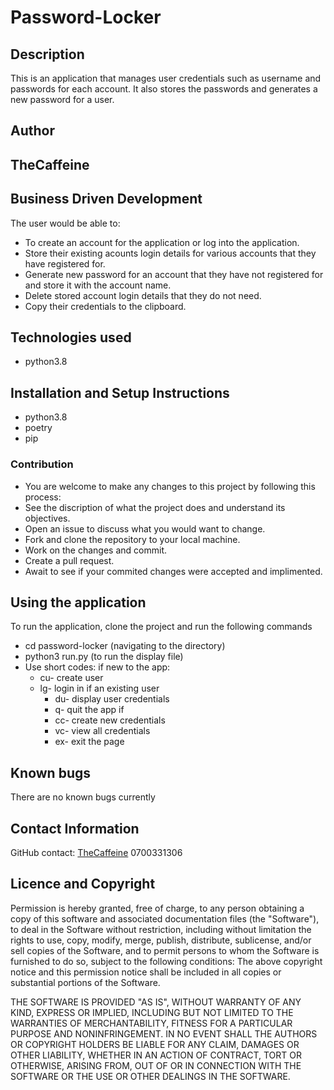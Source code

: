 # Password-Locker

## Description

This is an application that manages user credentials such as username and passwords for each account. It also stores the passwords and generates a  new password for a user.

## Author

## TheCaffeine

## Business Driven Development

The user would be able to:

- To create an account for the application or log into the application.
- Store their existing acounts login details for various accounts that they have registered for.
- Generate new password for an account that they have not registered for and store it with the account name.
- Delete stored account login details that they do not need.
- Copy their credentials to the clipboard.

## Technologies used

- python3.8

## Installation and Setup Instructions

- python3.8
- poetry
- pip

### Contribution

- You are welcome to make any changes to this project by following this process:
- See the discription of what the project does and understand its objectives.
- Open an issue to discuss what you would want to change.
- Fork and clone the repository to your local machine.
- Work on the changes and commit.
- Create a pull request.
- Await to see if your commited changes were accepted and implimented.

## Using the application

To run the application, clone the project and run the following commands

- cd password-locker (navigating to the directory)
- python3 run.py (to run the display file)
- Use short codes:
    if new to the app:
  - cu- create user
  - lg- login in if an existing user
    - du- display user credentials
    - q- quit the app
    if
    - cc- create new credentials
    - vc- view all credentials
    - ex- exit the page

## Known bugs

There are no known bugs currently

## Contact Information

GitHub contact: [TheCaffeine](https://github.com/TheCaffeine/password-locker.git)
0700331306

## Licence and Copyright

Permission is hereby granted, free of charge, to any person obtaining a copy of this software and associated documentation files (the "Software"), to deal in the Software without restriction, including without limitation the rights to use, copy, modify, merge, publish, distribute, sublicense, and/or sell copies of the Software, and to permit persons to whom the Software is furnished to do so, subject to the following conditions: The above copyright notice and this permission notice shall be included in all copies or substantial portions of the Software.

THE SOFTWARE IS PROVIDED "AS IS", WITHOUT WARRANTY OF ANY KIND, EXPRESS OR IMPLIED, INCLUDING BUT NOT LIMITED TO THE WARRANTIES OF MERCHANTABILITY, FITNESS FOR A PARTICULAR PURPOSE AND NONINFRINGEMENT. IN NO EVENT SHALL THE AUTHORS OR COPYRIGHT HOLDERS BE LIABLE FOR ANY CLAIM, DAMAGES OR OTHER LIABILITY, WHETHER IN AN ACTION OF CONTRACT, TORT OR OTHERWISE, ARISING FROM, OUT OF OR IN CONNECTION WITH THE SOFTWARE OR THE USE OR OTHER DEALINGS IN THE SOFTWARE.
